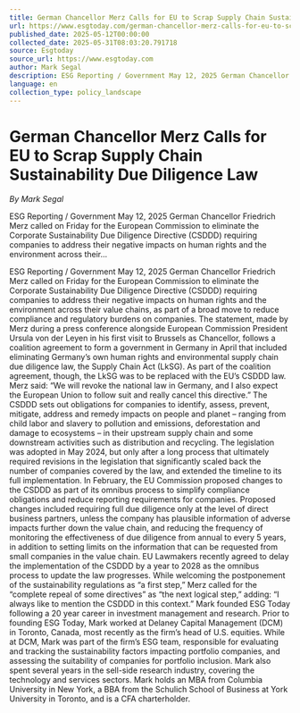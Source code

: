 ```yaml
---
title: German Chancellor Merz Calls for EU to Scrap Supply Chain Sustainability Due Diligence Law
url: https://www.esgtoday.com/german-chancellor-merz-calls-for-eu-to-scrap-supply-chain-sustainability-due-diligence-law/
published_date: 2025-05-12T00:00:00
collected_date: 2025-05-31T08:03:20.791718
source: Esgtoday
source_url: https://www.esgtoday.com
author: Mark Segal
description: ESG Reporting / Government May 12, 2025 German Chancellor Friedrich Merz called on Friday for the European Commission to eliminate the Corporate Sustainability Due Diligence Directive (CSDDD) requiring companies to address their negative impacts on human rights and the environment across their...
language: en
collection_type: policy_landscape
---
```


# German Chancellor Merz Calls for EU to Scrap Supply Chain Sustainability Due Diligence Law

*By Mark Segal*

ESG Reporting / Government May 12, 2025 German Chancellor Friedrich Merz called on Friday for the European Commission to eliminate the Corporate Sustainability Due Diligence Directive (CSDDD) requiring companies to address their negative impacts on human rights and the environment across their...

ESG Reporting / Government May 12, 2025 German Chancellor Friedrich Merz called on Friday for the European Commission to eliminate the Corporate Sustainability Due Diligence Directive (CSDDD) requiring companies to address their negative impacts on human rights and the environment across their value chains, as part of a broad move to reduce compliance and regulatory burdens on companies. The statement, made by Merz during a press conference alongside European Commission President Ursula von der Leyen in his first visit to Brussels as Chancellor, follows a coalition agreement to form a government in Germany in April that included eliminating Germany’s own human rights and environmental supply chain due diligence law, the Supply Chain Act (LkSG). As part of the coalition agreement, though, the LkSG was to be replaced with the EU’s CSDDD law. Merz said: “We will revoke the national law in Germany, and I also expect the European Union to follow suit and really cancel this directive.” The CSDDD sets out obligations for companies to identify, assess, prevent, mitigate, address and remedy impacts on people and planet – ranging from child labor and slavery to pollution and emissions, deforestation and damage to ecosystems – in their upstream supply chain and some downstream activities such as distribution and recycling. The legislation  was adopted in May 2024, but only after a long process that ultimately required revisions in the legislation that significantly scaled back the number of companies covered by the law, and extended the timeline to its full implementation. In February, the EU Commission proposed changes to the CSDDD as part of its omnibus process to simplify compliance obligations and reduce reporting requirements for companies. Proposed changes included requiring full due diligence only at the level of direct business partners, unless the company has plausible information of adverse impacts further down the value chain, and reducing the frequency of monitoring the effectiveness of due diligence from annual to every 5 years, in addition to setting limits on the information that can be requested from small companies in the value chain. EU Lawmakers recently agreed to delay the implementation of the CSDDD by a year to 2028 as the omnibus process to update the law progresses. While welcoming the postponement of the sustainability regulations as “a first step,” Merz called for the “complete repeal of some directives” as “the next logical step,” adding: “I always like to mention the CSDDD in this context.” Mark founded ESG Today following a 20 year career in investment management and research. Prior to founding ESG Today, Mark worked at Delaney Capital Management (DCM) in Toronto, Canada, most recently as the firm’s head of U.S. equities. While at DCM, Mark was part of the firm’s ESG team, responsible for evaluating and tracking the sustainability factors impacting portfolio companies, and assessing the suitability of companies for portfolio inclusion. Mark also spent several years in the sell-side research industry, covering the technology and services sectors. Mark holds an MBA from Columbia University in New York, a BBA from the Schulich School of Business at York University in Toronto, and is a CFA charterholder.